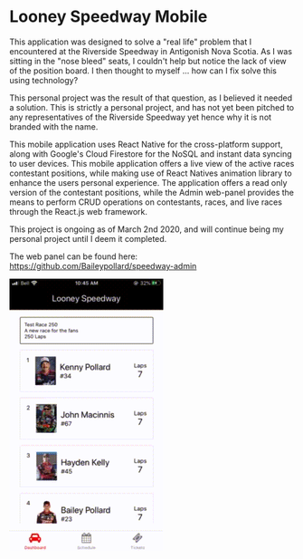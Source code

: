 # Looney Speedway Mobile

This application was designed to solve a "real life" problem that I encountered at the Riverside Speedway in Antigonish Nova Scotia. As I was sitting in the "nose bleed" seats, I couldn't help but notice the lack of view of the position board. I then thought to myself ... how can I fix solve this using technology?

This personal project was the result of that question, as I believed it needed a solution. This is strictly a personal project, and has not yet been pitched to any representatives of the Riverside Speedway yet hence why it is not branded with the name.

This mobile application uses React Native for the cross-platform support, along with Google's Cloud Firestore for the NoSQL and instant data syncing to user devices. This mobile application offers a live view of the active races contestant positions, while making use of React Natives animation library to enhance the users personal experience. The application offers a read only version of the contestant positions, while the Admin web-panel provides the means to perform CRUD operations on contestants, races, and live races through the React.js web framework.

This project is ongoing as of March 2nd 2020, and will continue being my personal project until I deem it completed.


The web panel can be found here: https://github.com/Baileypollard/speedway-admin


![](demo.gif)
